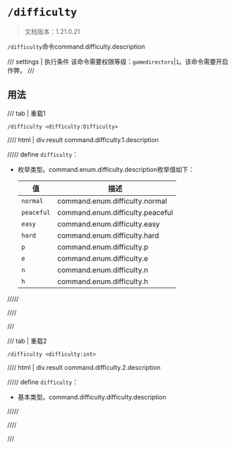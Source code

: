 # `/difficulty`

> 文档版本：1.21.0.21

`/difficulty`命令command.difficulty.description

/// settings | 执行条件
该命令需要权限等级：`gamedirectors`|`1`。该命令需要开启作弊。
///

## 用法

/// tab | 重载1
```mcfunction
/difficulty <difficulty:Difficulty>
```

//// html | div.result
command.difficulty.1.description

///// define
`difficulty`：<!-- md:samp Difficulty -->

- 枚举类型。command.enum.difficulty.description枚举值如下：

  |值|描述|
  |---|---|
  |`normal`|command.enum.difficulty.normal|
  |`peaceful`|command.enum.difficulty.peaceful|
  |`easy`|command.enum.difficulty.easy|
  |`hard`|command.enum.difficulty.hard|
  |`p`|command.enum.difficulty.p|
  |`e`|command.enum.difficulty.e|
  |`n`|command.enum.difficulty.n|
  |`h`|command.enum.difficulty.h|



/////

////

///

/// tab | 重载2
```mcfunction
/difficulty <difficulty:int>
```

//// html | div.result
command.difficulty.2.description

///// define
`difficulty`：<!-- md:samp int -->

- 基本类型。command.difficulty.difficulty.description


/////

////

///
